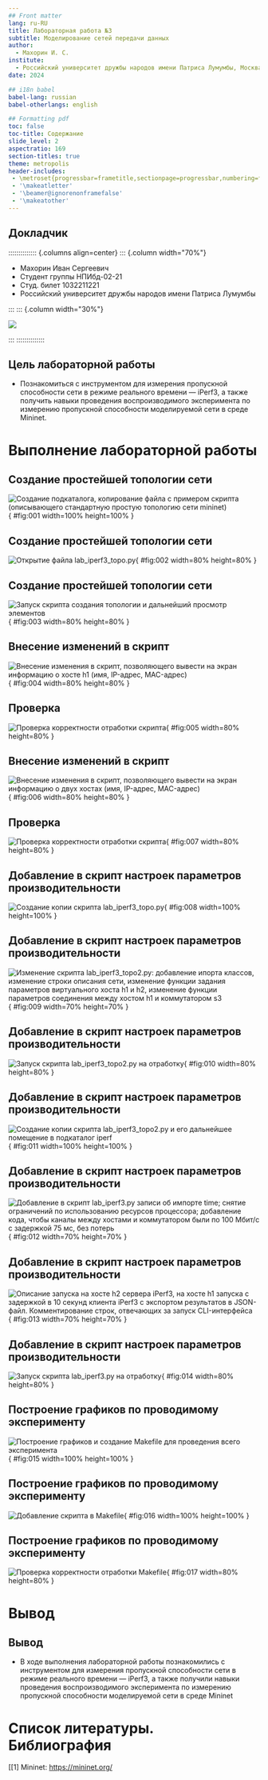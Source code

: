 ```yaml
---
## Front matter
lang: ru-RU
title: Лабораторная работа №3
subtitle: Моделирование сетей передачи данных
author:
  - Махорин И. С.
institute:
  - Российский университет дружбы народов имени Патриса Лумумбы, Москва, Россия
date: 2024

## i18n babel
babel-lang: russian
babel-otherlangs: english

## Formatting pdf
toc: false
toc-title: Содержание
slide_level: 2
aspectratio: 169
section-titles: true
theme: metropolis
header-includes:
 - \metroset{progressbar=frametitle,sectionpage=progressbar,numbering=fraction}
 - '\makeatletter'
 - '\beamer@ignorenonframefalse'
 - '\makeatother'
---
```


## Докладчик

:::::::::::::: {.columns align=center}
::: {.column width="70%"}

  * Махорин Иван Сергеевич
  * Студент группы НПИбд-02-21
  * Студ. билет 1032211221
  * Российский университет дружбы народов имени Патриса Лумумбы

:::
::: {.column width="30%"}

![](./image/0.jpg)

:::
::::::::::::::


## Цель лабораторной работы

- Познакомиться с инструментом для измерения пропускной способности 
сети в режиме реального времени — iPerf3, а также получить навыки проведения воспроизводимого 
эксперимента по измерению пропускной способности моделируемой сети в среде Mininet.

# Выполнение лабораторной работы

## Создание простейшей топологии сети

![Создание подкаталога, копирование файла с примером скрипта (описывающего стандартную простую топологию сети mininet)](image/1.PNG){ #fig:001 width=100% height=100% }

## Создание простейшей топологии сети

![Открытие файла lab_iperf3_topo.py](image/2.PNG){ #fig:002 width=80% height=80% }

## Создание простейшей топологии сети

![Запуск скрипта создания топологии и дальнейший просмотр элементов](image/3.PNG){ #fig:003 width=80% height=80% }

## Внесение изменений в скрипт

![Внесение изменения в скрипт, позволяющего вывести на экран информацию о хосте h1 (имя, IP-адрес, MAC-адрес)](image/4.PNG){ #fig:004 width=80% height=80% }

## Проверка

![Проверка корректности отработки скрипта](image/5.PNG){ #fig:005 width=80% height=80% }

## Внесение изменений в скрипт

![Внесение изменения в скрипт, позволяющего вывести на экран информацию о двух хостах (имя, IP-адрес, MAC-адрес)](image/6.PNG){ #fig:006 width=80% height=80% }

## Проверка

![Проверка корректности отработки скрипта](image/7.PNG){ #fig:007 width=80% height=80% }

## Добавление в скрипт настроек параметров производительности

![Создание копии скрипта lab_iperf3_topo.py](image/8.PNG){ #fig:008 width=100% height=100% }

## Добавление в скрипт настроек параметров производительности

![Изменение скрипта lab_iperf3_topo2.py: добавление ипорта классов, изменение строки описания сети, изменение функции задания параметров виртуального хоста h1 и h2, изменение функции параметров соединения между хостом h1 и коммутатором s3](image/9.PNG){ #fig:009 width=70% height=70% }

## Добавление в скрипт настроек параметров производительности

![Запуск скрипта lab_iperf3_topo2.py на отработку](image/10.PNG){ #fig:010 width=80% height=80% }

## Добавление в скрипт настроек параметров производительности

![Создание копии скрипта lab_iperf3_topo2.py и его дальнейшее помещение в подкаталог iperf](image/11.PNG){ #fig:011 width=100% height=100% }

## Добавление в скрипт настроек параметров производительности

![Добавление в скрипт lab_iperf3.py записи об импорте time; снятие ограничений по использованию ресурсов процессора; добавление кода, чтобы каналы между хостами и коммутатором были по 100 Мбит/с с задержкой 75 мс, без потерь](image/12.PNG){ #fig:012 width=70% height=70% }

## Добавление в скрипт настроек параметров производительности

![Описание запуска на хосте h2 сервера iPerf3, на хосте h1 запуска с задержкой в 10 секунд клиента iPerf3 с экспортом результатов в JSON-файл. Комментирование строк, отвечающих за запуск CLI-интерфейса](image/13.PNG){ #fig:013 width=70% height=70% }

## Добавление в скрипт настроек параметров производительности

![Запуск скрипта lab_iperf3.py на отработку](image/14.PNG){ #fig:014 width=80% height=80% }

## Построение графиков по проводимому эксперименту

![Построение графиков и создание Makefile для проведения всего эксперимента](image/15.PNG){ #fig:015 width=100% height=100% }

## Построение графиков по проводимому эксперименту

![Добавление скрипта в Makefile](image/16.PNG){ #fig:016 width=100% height=100% }

## Построение графиков по проводимому эксперименту

![Проверка корректности отработки Makefile](image/17.PNG){ #fig:017 width=80% height=80% }

# Вывод

## Вывод

- В ходе выполнения лабораторной работы познакомились с инструментом для измерения пропускной способности 
сети в режиме реального времени — iPerf3, а также получили навыки проведения воспроизводимого 
эксперимента по измерению пропускной способности моделируемой сети в среде Mininet

# Список литературы. Библиография

[[1] Mininet: https://mininet.org/